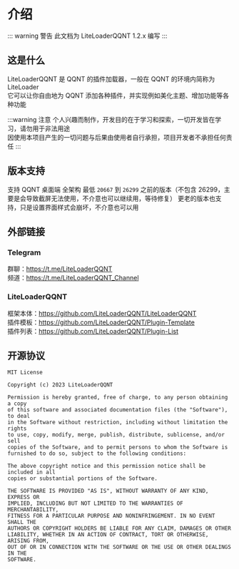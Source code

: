 # 介绍

::: warning 警告
此文档为 LiteLoaderQQNT 1.2.x 编写
:::



## 这是什么

LiteLoaderQQNT 是 QQNT 的插件加载器，一般在 QQNT 的环境内简称为 LiteLoader  
它可以让你自由地为 QQNT 添加各种插件，并实现例如美化主题、增加功能等各种功能

:::warning 注意
个人兴趣而制作，开发目的在于学习和探索，一切开发皆在学习，请勿用于非法用途  
因使用本项目产生的一切问题与后果由使用者自行承担，项目开发者不承担任何责任
:::



## 版本支持

支持 QQNT 桌面端 全架构 最低 `20667` 到 `26299` 之前的版本（不包含 26299，主要是会导致截屏无法使用，不介意也可以继续用，等待修复）
更老的版本也支持，只是设置界面样式会崩坏，不介意也可以用



## 外部链接

### Telegram

群聊：https://t.me/LiteLoaderQQNT  
频道：https://t.me/LiteLoaderQQNT_Channel

### LiteLoaderQQNT

框架本体：https://github.com/LiteLoaderQQNT/LiteLoaderQQNT  
插件模板：https://github.com/LiteLoaderQQNT/Plugin-Template  
插件列表：https://github.com/LiteLoaderQQNT/Plugin-List



## 开源协议

```
MIT License

Copyright (c) 2023 LiteLoaderQQNT

Permission is hereby granted, free of charge, to any person obtaining a copy
of this software and associated documentation files (the "Software"), to deal
in the Software without restriction, including without limitation the rights
to use, copy, modify, merge, publish, distribute, sublicense, and/or sell
copies of the Software, and to permit persons to whom the Software is
furnished to do so, subject to the following conditions:

The above copyright notice and this permission notice shall be included in all
copies or substantial portions of the Software.

THE SOFTWARE IS PROVIDED "AS IS", WITHOUT WARRANTY OF ANY KIND, EXPRESS OR
IMPLIED, INCLUDING BUT NOT LIMITED TO THE WARRANTIES OF MERCHANTABILITY,
FITNESS FOR A PARTICULAR PURPOSE AND NONINFRINGEMENT. IN NO EVENT SHALL THE
AUTHORS OR COPYRIGHT HOLDERS BE LIABLE FOR ANY CLAIM, DAMAGES OR OTHER
LIABILITY, WHETHER IN AN ACTION OF CONTRACT, TORT OR OTHERWISE, ARISING FROM,
OUT OF OR IN CONNECTION WITH THE SOFTWARE OR THE USE OR OTHER DEALINGS IN THE
SOFTWARE.
```
